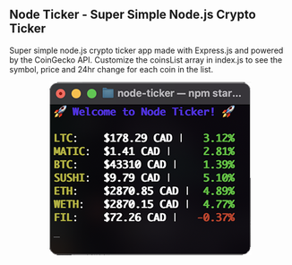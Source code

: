 ## Node Ticker - Super Simple Node.js Crypto Ticker

Super simple node.js crypto ticker app made with Express.js and powered by the CoinGecko API. Customize the coinsList array in index.js to see the symbol, price and 24hr change for each coin in the list.

<p align="center">
<img src="https://github.com/Pandaphobic/node-crypto-ticker/blob/main/screenshots/Screenshot_1.png" 
  alt="Example View" 
  width="360" height="310">

</p>
